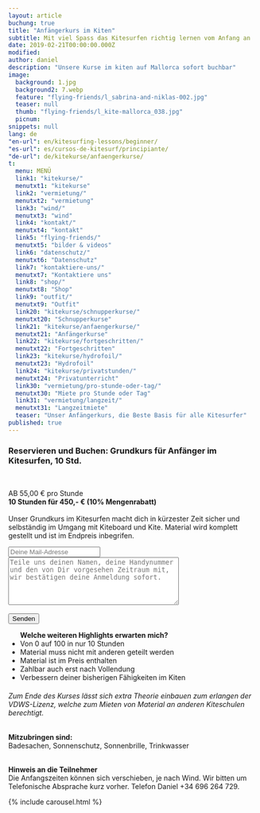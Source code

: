 ```yaml
---
layout: article
buchung: true
title: "Anfängerkurs im Kiten"
subtitle: Mit viel Spass das Kitesurfen richtig lernen vom Anfang an
date: 2019-02-21T00:00:00.000Z
modified: 
author: daniel
description: "Unsere Kurse im kiten auf Mallorca sofort buchbar"
image: 
  background: 1.jpg
  background2: 7.webp
  feature: "flying-friends/l_sabrina-and-niklas-002.jpg"
  teaser: null
  thumb: "flying-friends/l_kite-mallorca_038.jpg"
  picnum: 
snippets: null
lang: de
"en-url": en/kitesurfing-lessons/beginner/
"es-url": es/cursos-de-kitesurf/principiante/
"de-url": de/kitekurse/anfaengerkurse/
t: 
  menu: MENÜ
  link1: "kitekurse/"
  menutxt1: "kitekurse"
  link2: "vermietung/"
  menutxt2: "vermietung"
  link3: "wind/"
  menutxt3: "wind"
  link4: "kontakt/"
  menutxt4: "kontakt"
  link5: "flying-friends/"
  menutxt5: "bilder & videos"
  link6: "datenschutz/"
  menutxt6: "Datenschutz"
  link7: "kontaktiere-uns/"
  menutxt7: "Kontaktiere uns"
  link8: "shop/"
  menutxt8: "Shop"
  link9: "outfit/"
  menutxt9: "Outfit"
  link20: "kitekurse/schnupperkurse/"
  menutxt20: "Schnupperkurse"
  link21: "kitekurse/anfaengerkurse/"
  menutxt21: "Anfängerkurse"
  link22: "kitekurse/fortgeschritten/"
  menutxt22: "Fortgeschritten"
  link23: "kitekurse/hydrofoil/"
  menutxt23: "Hydrofoil"
  link24: "kitekurse/privatstunden/"
  menutxt24: "Privatunterricht"
  link30: "vermietung/pro-stunde-oder-tag/"
  menutxt30: "Miete pro Stunde oder Tag"
  link31: "vermietung/langzeit/"
  menutxt31: "Langzeitmiete"
  teaser: "Unser Anfängerkurs, die Beste Basis für alle Kitesurfer"
published: true
---
```


<div id="bookingKitContainer"></div>
<script src="https://eu5.bookingkit.de/bkscript.js.php?cw=a03e5048263685b2ea6fd19deb2b34a8&lang=de&e=ec7242b91d52f942c5d0333c2c0001cb"></script>
<noscript>
<h3>Reservieren und Buchen: Grundkurs für Anfänger im Kitesurfen, 10 Std.</h3>
<br>
 
AB 55,00 € pro Stunde<br>
<strong>10 Stunden für 450,- € (10% Mengenrabatt)</strong><br><br>
<span>Unser Grundkurs im Kitesurfen macht dich in kürzester Zeit sicher und selbständig im Umgang mit Kiteboard und Kite.
Material wird komplett gestellt und ist im Endpreis inbegrifen.</span>
<div class="item">
<form method="POST" action="https://formspree.io/team@kite-mallorca.com">
  <input type="email" name="_replyto" placeholder="Deine Mail-Adresse" required>
  <input type="hidden" name="_subject" value="Reservierungsanfrage für einen Kitekurs für Anfänger">
  <textarea name="body" cols="40" rows="6" placeholder="Teile uns deinen Namen, deine Handynummer und den von Dir vorgesehen Zeitraum mit, wir bestätigen deine Anmeldung sofort."></textarea>
  <span></span><br><br>
  <input type="hidden" name="_next" value="{{ site.url }}/de/danke">
  <input type="submit" value="Senden">
</form>
<ul title="Weitere Highlights bei diesem Kurs"><strong>Welche weiteren Highlights erwarten mich?</strong>
  <li>Von 0 auf 100 in nur 10 Stunden</li>
  <li>Material muss nicht mit anderen geteilt werden</li>
  <li>Material ist im Preis enthalten</li>
  <li>Zahlbar auch erst nach Vollendung</li>
  <li>Verbessern deiner bisherigen Fähigkeiten im Kiten</li>
</ul>
<H6>
Zum Ende des Kurses lässt sich extra Theorie einbauen zum erlangen der VDWS-Lizenz, welche zum Mieten von Material an anderen Kiteschulen berechtigt.</H6>
<span><strong>Mitzubringen sind:</strong><br>
Badesachen, Sonnenschutz, Sonnenbrille, Trinkwasser</span><br><br>

<span><strong>Hinweis an die Teilnehmer</strong><br>
Die Anfangszeiten können sich verschieben, je nach Wind. Wir bitten um Telefonische Absprache kurz vorher. Telefon Daniel +34 696 264 729.</span>
</div>

{% include carousel.html %}

</noscript>
